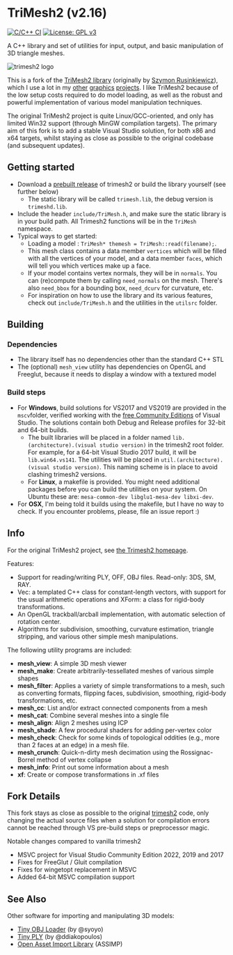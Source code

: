 # TriMesh2 (v2.16)
[![C/C++ CI](https://github.com/Forceflow/trimesh2/actions/workflows/c-cpp.yml/badge.svg)](https://github.com/Forceflow/trimesh2/actions/workflows/c-cpp.yml) [![License: GPL v3](https://img.shields.io/badge/License-GPL%20v3-blue.svg)](https://www.gnu.org/licenses/gpl-3.0)

A C++ library and set of utilities for input, output, and basic manipulation of 3D triangle meshes.

![trimesh2 logo](https://raw.githubusercontent.com/Forceflow/trimesh2/main/html/trimesh_logo.jpg)

This is a fork of the [TriMesh2 library](http://gfx.cs.princeton.edu/proj/trimesh2/) (originally by [Szymon Rusinkiewicz](https://www.cs.princeton.edu/~smr/)), which I use a lot in my [other](https://github.com/Forceflow/ooc_svo_builder) [graphics](https://github.com/Forceflow/cuda_voxelizer) [projects](https://github.com/Forceflow/gpu_suggestive_contours). I like TriMesh2 because of the low setup costs required to do model loading, as well as the robust and powerful implementation of various model manipulation techniques.

The original TriMesh2 project is quite Linux/GCC-oriented, and only has limited Win32 support (through MinGW compilation targets). The primary aim of this fork is to add a stable Visual Studio solution, for both x86 and x64 targets, whilst staying as close as possible to the original codebase (and subsequent updates).
 
## Getting started
 * Download a [prebuilt release](https://github.com/Forceflow/trimesh2/releases) of trimesh2 or build the library yourself (see further below)
   * The static library will be called `trimesh.lib`, the debug version is `trimeshd.lib`.
 * Include the header `include/TriMesh.h`, and make sure the static library is in your build path. All Trimesh2 functions will be in the `TriMesh` namespace.
 * Typical ways to get started:
   * Loading a model : `TriMesh* themesh = TriMesh::read(filename);`.
   * This mesh class contains a data member `vertices` which will be filled with all the vertices of your model, and a data member `faces`, which will tell you which vertices make up a face.
   * If your model contains vertex normals, they will be in `normals`. You can (re)compute them by calling `need_normals` on the mesh. There's also `need_bbox` for a bounding box, `need_dcurv` for curvature, etc.
   * For inspiration on how to use the library and its various features, check out `include/TriMesh.h` and the utilities in the `utilsrc` folder.
## Building
### Dependencies
 * The library itself has no dependencies other than the standard C++ STL
 * The (optional) ``mesh_view`` utility has dependencies on OpenGL and Freeglut, because it needs to display a window with a textured model

### Build steps
  * For **Windows**, build solutions for VS2017 and VS2019 are provided in the `mscv`folder, verified working with the [free Community Editions](https://visualstudio.microsoft.com/vs/community/) of Visual Studio. The solutions contain both Debug and Release profiles for 32-bit and 64-bit builds.
    * The built libraries will be placed in a folder named `lib.(architecture).(visual studio version)` in the trimesh2 root folder. For example, for a 64-bit Visual Studio 2017 build, it will be `lib.win64.vs141`. The utilities will be placed in `util.(architecture).(visual studio version)`. This naming scheme is in place to avoid clashing trimesh2 versions.
    * For **Linux**, a makefile is provided. You might need additional packages before you can build the utilities on your system. On Ubuntu these are: `mesa-common-dev libglu1-mesa-dev libxi-dev`.
   * For **OSX**, I'm being told it builds using the makefile, but I have no way to check. If you encounter problems, please, file an issue report :)

## Info
For the original TriMesh2 project, see [the Trimesh2 homepage](http://gfx.cs.princeton.edu/proj/trimesh2/).
 
Features: 

 * Support for reading/writing PLY, OFF, OBJ files. Read-only: 3DS, SM, RAY.
 * Vec: a templated C++ class for constant-length vectors, with support for the usual arithmetic operations and XForm: a class for rigid-body transformations.
 * An OpenGL trackball/arcball implementation, with automatic selection of rotation center.
 * Algorithms for subdivision, smoothing, curvature estimation, triangle stripping, and various other simple mesh manipulations.

The following utility programs are included:

 * **mesh_view**: A simple 3D mesh viewer
 * **mesh_make**: Create arbitrarily-tessellated meshes of various simple shapes
 * **mesh_filter**: Applies a variety of simple transformations to a mesh, such as converting formats, flipping faces, subdivision, smoothing, rigid-body transformations, etc.
 * **mesh_cc**: List and/or extract connected components from a mesh
 * **mesh_cat**: Combine several meshes into a single file
 * **mesh_align**: Align 2 meshes using ICP
 * **mesh_shade**: A few procedural shaders for adding per-vertex color
 * **mesh_check**: Check for some kinds of topological oddities (e.g., more than 2 faces at an edge) in a mesh file.
 * **mesh_crunch**: Quick-n-dirty mesh decimation using the Rossignac-Borrel method of vertex collapse
 * **mesh_info**: Print out some information about a mesh
 * **xf**: Create or compose transformations in .xf files

## Fork Details

This fork stays as close as possible to the original [trimesh2](http://gfx.cs.princeton.edu/proj/trimesh2/) code, only changing the actual source files when a solution for compilation errors cannot be reached through VS pre-build steps or preprocessor magic.

Notable changes compared to vanilla trimesh2
 * MSVC project for Visual Studio Community Edition 2022, 2019 and 2017
 * Fixes for FreeGlut / Gluit compilation
 * Fixes for wingetopt replacement in MSVC
 * Added 64-bit MSVC compilation support

## See Also

Other software for importing and manipulating 3D models:
 * [Tiny OBJ Loader](https://github.com/syoyo/tinyobjloader) (by @syoyo)
 * [Tiny PLY](https://github.com/ddiakopoulos/tinyply) (by @ddiakopoulos)
 * [Open Asset Import Library](http://www.assimp.org/) (ASSIMP)
